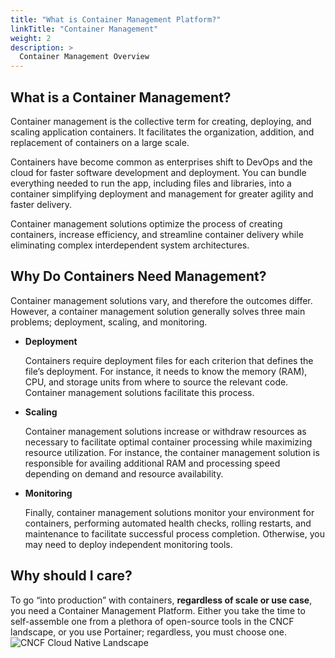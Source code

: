 ```yaml
---
title: "What is Container Management Platform?"
linkTitle: "Container Management"
weight: 2
description: >
  Container Management Overview
---
```

## What is a Container Management?
Container management is the collective term for creating, deploying, and scaling application containers. It facilitates the organization, addition, and replacement of containers on a large scale.

Containers have become common as enterprises shift to DevOps and the cloud for faster software development and deployment. You can bundle everything needed to run the app, including files and libraries, into a container simplifying deployment and management for greater agility and faster delivery.

Container management solutions optimize the process of creating containers, increase efficiency, and streamline container delivery while eliminating complex interdependent system architectures.

## Why Do Containers Need Management?
Container management solutions vary, and therefore the outcomes differ. However, a container management solution generally solves three main problems; deployment, scaling, and monitoring.

+ **Deployment**

    Containers require deployment files for each criterion that defines the file’s deployment. For instance, it needs to know the memory (RAM), CPU, and storage units from where to source the relevant code. Container management solutions facilitate this process.

+ **Scaling**

    Container management solutions increase or withdraw resources as necessary to facilitate optimal container processing while maximizing resource utilization. For instance, the container management solution is responsible for availing additional RAM and processing speed depending on demand and resource availability.

+ **Monitoring**

    Finally, container management solutions monitor your environment for containers, performing automated health checks, rolling restarts, and maintenance to facilitate successful process completion. Otherwise, you may need to deploy independent monitoring tools.

## Why should I care?
To go “into production” with containers, **regardless of scale or use case**, you need a Container Management Platform. 
Either you take the time to self-assemble one from a plethora of open-source tools in the CNCF landscape, or you use Portainer; regardless, you must choose one.
![CNCF Cloud Native Landscape](/img/cncflandscape.png)